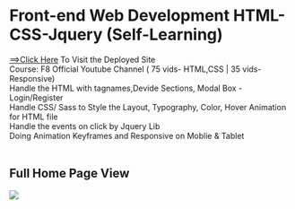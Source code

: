 # Front-end Web Development HTML-CSS-Jquery (Self-Learning)</h1> 
[==>Click Here](https://wag.netlify.app/) To Visit the Deployed Site
<br> Course: F8 Official Youtube Channel ( 75 vids- HTML,CSS | 35 vids-Responsive)
<br>Handle the HTML with tagnames,Devide Sections, Modal Box -Login/Register
<br>Handle CSS/ Sass to Style the Layout, Typography, Color, Hover Animation for HTML file
<br> Handle the events on click by Jquery Lib
<br> Doing Animation Keyframes and Responsive on Moblie & Tablet
<br>
<br>

## Full Home Page View
<img src="https://www.upsieutoc.com/images/2020/06/13/screencapture-wag-netlify-app-2020-06-13-01_52_36.png">






